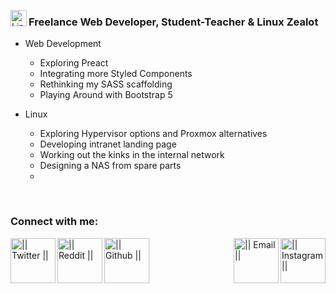 <!-- List Of Websites-->
[twitter]: https://www.twitter.com/thomashighbaugh
[reddit]: https://www.reddit.com/user/ThomasLeonHighbaugh
[github]: https://www.github.com/Thomashighbaugh
[instagram]: https://www.instagram.com/thomashighbaugh/
[zoho]: mailto:thighbaugh@zoho.com
[bmac]: https://www.buymeacoffee.com/thomashighbaugh
[ko-fi]: https://ko-fi.com/thomashighbaugh
[paypal]: paypal.me/thomasleonhighbaugh
[patreon]: https://www.patreon.com/thomasleonhighbaugh

[<img align="left" alt="Linux" width="26px" src="https://image.flaticon.com/icons/svg/226/226772.svg" />](https://github.com/Thomnashighbaugh/dotfiles)

### Freelance Web Developer, Student-Teacher & Linux Zealot
- Web Development
  - Exploring Preact
  - Integrating more Styled Components
  - Rethinking my SASS scaffolding
  - Playing Around with Bootstrap 5 

- Linux 
  - Exploring Hypervisor options and Proxmox alternatives
  - Developing intranet landing page
  - Working out the kinks in the internal network
  - Designing a NAS from spare parts
  - 

<br />

### Connect with me:
[<img align="left" alt="|| Twitter ||" width="72px" src="https://image.flaticon.com/icons/svg/733/733579.svg" />][twitter]
[<img align="left" alt="|| Reddit ||" width="72px" src="https://image.flaticon.com/icons/svg/2111/2111589.svg" />][reddit]
[<img align="center" alt="|| Github ||" width="72px" src="https://image.flaticon.com/icons/svg/733/733553.svg" />][github]
[<img align="right" alt="|| Instagram ||" width="72px"  src="https://image.flaticon.com/icons/svg/733/733558.svg" />][instagram]
[<img align="right" alt="|| Email ||" width="72px" src="https://image.flaticon.com/icons/svg/732/732200.svg" />][zoho]


